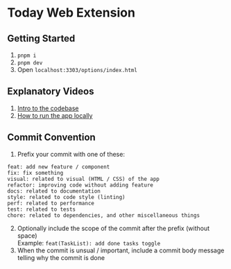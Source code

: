 # Today Web Extension

## Getting Started
1. `pnpm i`
1. `pnpm dev`
1. Open `localhost:3303/options/index.html`

## Explanatory Videos
1. [Intro to the codebase](https://www.loom.com/share/2ff403bf3ed4457c8f358382ce64bf8e?sid=edcfa0d6-930b-4cf6-b394-9cbfe82f2d8e)
1. [How to run the app locally](https://www.loom.com/share/d72cfe4c298c4d34bc87aa1df5c30aec)

## Commit Convention
1. Prefix your commit with one of these:
```
feat: add new feature / component
fix: fix something
visual: related to visual (HTML / CSS) of the app
refactor: improving code without adding feature
docs: related to documentation
style: related to code style (linting)
perf: related to performance
test: related to tests
chore: related to dependencies, and other miscellaneous things
```
2. Optionally include the scope of the commit after the prefix (without space)  
Example: `feat(TaskList): add done tasks toggle`
3. When the commit is unsual / important, include a commit body message telling why the commit is done
